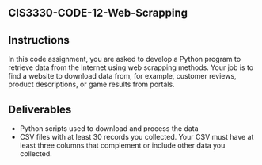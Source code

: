 ## CIS3330-CODE-12-Web-Scrapping

## Instructions

In this code assignment, you are asked to develop a Python program to retrieve data from the Internet using web scrapping methods. Your job is to find a website to download data from, for example, customer reviews, product descriptions, or game results from portals.

## Deliverables

* Python scripts used to download and process the data
* CSV files with at least 30 records you collected. Your CSV must have at least three columns that complement or include other data you collected.

